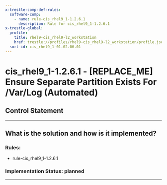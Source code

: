 ```yaml
---
x-trestle-comp-def-rules:
  software-comp:
    - name: rule-cis_rhel9_1-1.2.6.1
      description: Rule for cis_rhel9_1-1.2.6.1
x-trestle-global:
  profile:
    title: rhel9-cis_rhel9-l2_workstation
    href: trestle://profiles/rhel9-cis_rhel9-l2_workstation/profile.json
  sort-id: cis_rhel9_1-01.02.06.01
---
```


# cis_rhel9_1-1.2.6.1 - \[REPLACE_ME\] Ensure Separate Partition Exists For /Var/Log (Automated)

## Control Statement

______________________________________________________________________

## What is the solution and how is it implemented?

<!-- For implementation status enter one of: implemented, partial, planned, alternative, not-applicable -->

<!-- Note that the list of rules under ### Rules: is read-only and changes will not be captured after assembly to JSON -->

<!-- Add control implementation description here for control: cis_rhel9_1-1.2.6.1 -->

### Rules:

  - rule-cis_rhel9_1-1.2.6.1

### Implementation Status: planned

______________________________________________________________________
